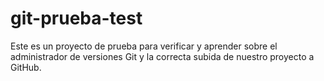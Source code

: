# git-prueba-test
Este es un proyecto de prueba para verificar y aprender sobre el administrador de versiones Git y la correcta subida de nuestro proyecto a GitHub.

